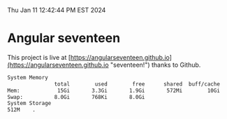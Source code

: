 Thu Jan 11 12:42:44 PM EST 2024

# Angular seventeen


This project is live at [https://angularseventeen.github.io](https://angularseventeen.github.io "seventeen!") thanks to Github.

```bash
System Memory
               total        used        free      shared  buff/cache   available
Mem:            15Gi       3.3Gi       1.9Gi       572Mi        10Gi        11Gi
Swap:          8.0Gi       768Ki       8.0Gi
System Storage
512M	.
```
```bash
